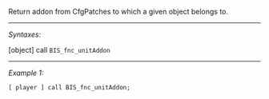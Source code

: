 Return addon from CfgPatches to which a given object belongs to.


---
*Syntaxes:*

[object] call `BIS_fnc_unitAddon`

---
*Example 1:*

```sqf
[ player ] call BIS_fnc_unitAddon;
```